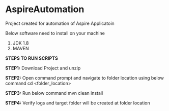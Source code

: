 # AspireAutomation
Project created for automation of Aspire Applicatoin

Below software need to install on your machine
1. JDK 1.8
2. MAVEN

**STEPS TO RUN SCRIPTS**

**STEP1:** Download Project and unzip

**STEP2:** Open command prompt and navigate to folder location using below command
cd <folder_location>

**STEP3:** Run below command
mvn clean install

**STEP4:** Verify logs and target folder will be created at folder location
